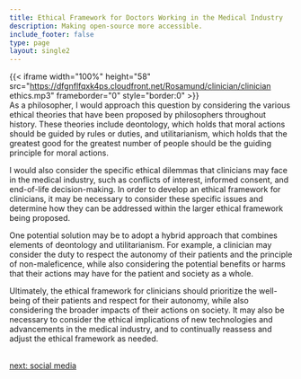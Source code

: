 ```yaml
---
title: Ethical Framework for Doctors Working in the Medical Industry
description: Making open-source more accessible.
include_footer: false
type: page
layout: single2
---
```


{{< iframe width="100%" height="58" src="https://dfgnflfqxk4ps.cloudfront.net/Rosamund/clinician/clinician ethics.mp3" frameborder="0" style="border:0" >}}<br>
As a philosopher, I would approach this question by considering the various ethical theories that have been proposed by philosophers throughout history. These theories include deontology, which holds that moral actions should be guided by rules or duties, and utilitarianism, which holds that the greatest good for the greatest number of people should be the guiding principle for moral actions.

I would also consider the specific ethical dilemmas that clinicians may face in the medical industry, such as conflicts of interest, informed consent, and end-of-life decision-making. In order to develop an ethical framework for clinicians, it may be necessary to consider these specific issues and determine how they can be addressed within the larger ethical framework being proposed.

One potential solution may be to adopt a hybrid approach that combines elements of deontology and utilitarianism. For example, a clinician may consider the duty to respect the autonomy of their patients and the principle of non-maleficence, while also considering the potential benefits or harms that their actions may have for the patient and society as a whole.

Ultimately, the ethical framework for clinicians should prioritize the well-being of their patients and respect for their autonomy, while also considering the broader impacts of their actions on society. It may also be necessary to consider the ethical implications of new technologies and advancements in the medical industry, and to continually reassess and adjust the ethical framework as needed.

<br>
<a href="https://insights.workdojos.com/clinician/social">next: social media</a>
</p>